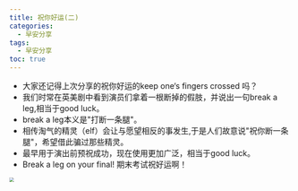 ```yaml
---
title: 祝你好运(二)
categories:
  - 早安分享
tags:
  - 早安分享
toc: true 
---
```


* 大家还记得上次分享的祝你好运的keep one‘s fingers crossed 吗？
* 我们时常在英美剧中看到演员们拿着一根断掉的假肢，并说出一句break a leg,相当于good luck。
* break a leg本义是"打断一条腿"。
* 相传淘气的精灵（elf）会让与愿望相反的事发生,于是人们故意说"祝你断一条腿"，希望借此骗过那些精灵。
* 最早用于演出前预祝成功，现在使用更加广泛，相当于good luck。
* Break a leg on your final! 期末考试祝好运啊！
 

<img src="/img/leg.png" style="zoom:50%;" />









